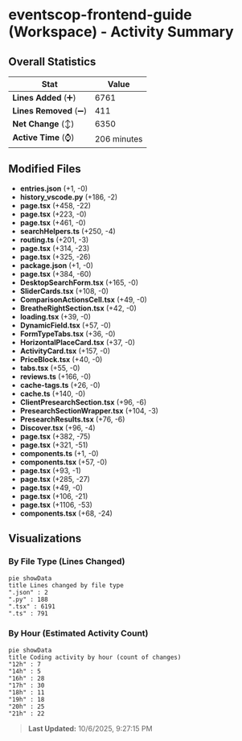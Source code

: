 # eventscop-frontend-guide (Workspace) - Activity Summary 

## Overall Statistics

| Stat                   | Value                                                             |
| ---------------------- | ----------------------------------------------------------------- |
| **Lines Added** (➕)   | 6761                                          |
| **Lines Removed** (➖) | 411                                        |
| **Net Change** (↕)    | 6350                |
| **Active Time** (⌚)   | 206 minutes |


## Modified Files
- **entries.json** (+1, -0)
- **history_vscode.py** (+186, -2)
- **page.tsx** (+458, -22)
- **page.tsx** (+223, -0)
- **page.tsx** (+461, -0)
- **searchHelpers.ts** (+250, -4)
- **routing.ts** (+201, -3)
- **page.tsx** (+314, -23)
- **page.tsx** (+325, -26)
- **package.json** (+1, -0)
- **page.tsx** (+384, -60)
- **DesktopSearchForm.tsx** (+165, -0)
- **SliderCards.tsx** (+108, -0)
- **ComparisonActionsCell.tsx** (+49, -0)
- **BreatheRightSection.tsx** (+42, -0)
- **loading.tsx** (+39, -0)
- **DynamicField.tsx** (+57, -0)
- **FormTypeTabs.tsx** (+36, -0)
- **HorizontalPlaceCard.tsx** (+37, -0)
- **ActivityCard.tsx** (+157, -0)
- **PriceBlock.tsx** (+40, -0)
- **tabs.tsx** (+55, -0)
- **reviews.ts** (+166, -0)
- **cache-tags.ts** (+26, -0)
- **cache.ts** (+140, -0)
- **ClientPresearchSection.tsx** (+96, -6)
- **PresearchSectionWrapper.tsx** (+104, -3)
- **PresearchResults.tsx** (+76, -6)
- **Discover.tsx** (+96, -4)
- **page.tsx** (+382, -75)
- **page.tsx** (+321, -51)
- **components.ts** (+1, -0)
- **components.tsx** (+57, -0)
- **page.tsx** (+93, -1)
- **page.tsx** (+285, -27)
- **page.tsx** (+49, -0)
- **page.tsx** (+106, -21)
- **page.tsx** (+1106, -53)
- **components.tsx** (+68, -24)

## Visualizations

### By File Type (Lines Changed)

```mermaid
pie showData
title Lines changed by file type
".json" : 2
".py" : 188
".tsx" : 6191
".ts" : 791
```

### By Hour (Estimated Activity Count)

```mermaid
pie showData
title Coding activity by hour (count of changes)
"12h" : 7
"14h" : 5
"16h" : 28
"17h" : 30
"18h" : 11
"19h" : 18
"20h" : 25
"21h" : 22
```


> **Last Updated:** 10/6/2025, 9:27:15 PM